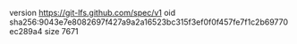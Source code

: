 version https://git-lfs.github.com/spec/v1
oid sha256:9043e7e8082697f427a9a2a16523bc315f3ef0f0f457fe7f1c2b69770ec289a4
size 7671

